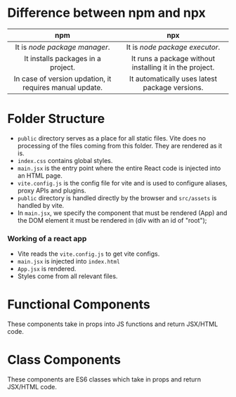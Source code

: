 # Difference between npm and npx
|npm|npx|
|:---:|:---:|
|It is *node package manager*.|It is *node package executor*.|
|It installs packages in a project.|It runs a package without installing it in the project.|
|In case of version updation, it requires manual update.|It automatically uses latest package versions.|

# Folder Structure
- `public` directory serves as a place for all static files. Vite does no processing of the files coming from this folder. They are rendered as it is.
- `index.css` contains global styles.
- `main.jsx` is the entry point where the entire React code is injected into an HTML page.
- `vite.config.js` is the config file for vite and is used to configure aliases, proxy APIs and plugins.
- `public` directory is handled directly by the browser and `src/assets` is handled by vite.
- In `main.jsx`, we specify the component that must be rendered (App) and the DOM element it must be rendered in (div with an id of "root");

### Working of a react app
- Vite reads the `vite.config.js` to get vite configs.
- `main.jsx` is injected into `index.html`
- `App.jsx` is rendered.
- Styles come from all relevant files.

# Functional Components
These components take in props into JS functions and return JSX/HTML code.

# Class Components
These components are ES6 classes which take in props and return JSX/HTML code.

